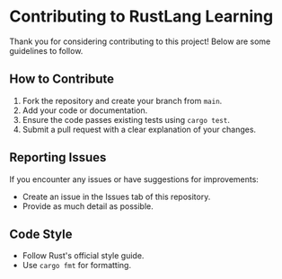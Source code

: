 # Contributing to RustLang Learning

Thank you for considering contributing to this project! Below are some guidelines to follow.

## How to Contribute

1. Fork the repository and create your branch from `main`.
2. Add your code or documentation.
3. Ensure the code passes existing tests using `cargo test`.
4. Submit a pull request with a clear explanation of your changes.

## Reporting Issues

If you encounter any issues or have suggestions for improvements:

- Create an issue in the Issues tab of this repository.
- Provide as much detail as possible.

## Code Style

- Follow Rust's official style guide.
- Use `cargo fmt` for formatting.
